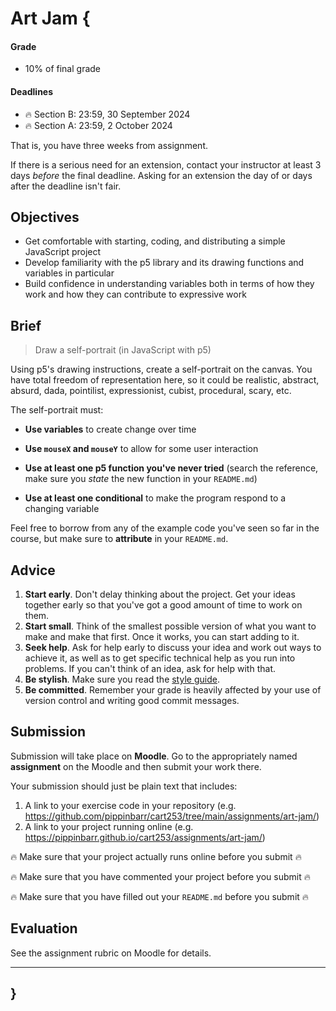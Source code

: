# Art Jam {

#### Grade

- 10% of final grade

#### Deadlines

- 🔥 Section B: 23:59, 30 September 2024
- 🔥 Section A: 23:59, 2 October 2024

That is, you have three weeks from assignment.

If there is a serious need for an extension, contact your instructor at least 3 days *before* the final deadline. Asking for an extension the day of or days after the deadline isn't fair.

## Objectives

- Get comfortable with starting, coding, and distributing a simple JavaScript project
- Develop familiarity with the p5 library and its drawing functions and variables in particular
- Build confidence in understanding variables both in terms of how they work and how they can contribute to expressive work

## Brief

> Draw a self-portrait (in JavaScript with p5)

Using p5's drawing instructions, create a self-portrait on the canvas. You have total freedom of representation here, so it could be realistic, abstract, absurd, dada, pointilist, expressionist, cubist, procedural, scary, etc.

The self-portrait must:

- **Use variables** to create change over time

- **Use `mouseX` and `mouseY`** to allow for some user interaction

- **Use at least one p5 function you've never tried** (search the reference, make sure you *state* the new function in your `README.md`)

- **Use at least one conditional** to make the program respond to a changing variable

Feel free to borrow from any of the example code you've seen so far in the course, but make sure to **attribute** in your `README.md`.

## Advice

1. **Start early**. Don't delay thinking about the project. Get your ideas together early so that you've got a good amount of time to work on them.
2. **Start small**. Think of the smallest possible version of what you want to make and make that first. Once it works, you can start adding to it.
3. **Seek help**. Ask for help early to discuss your idea and work out ways to achieve it, as well as to get specific technical help as you run into problems. If you can't think of an idea, ask for help with that.
4. **Be stylish**. Make sure you read the [style guide](../../guides/style-guide.md).
5. **Be committed**. Remember your grade is heavily affected by your use of version control and writing good commit messages.

## Submission

Submission will take place on **Moodle**. Go to the appropriately named **assignment** on the Moodle and then submit your work there.

Your submission should just be plain text that includes:

1. A link to your exercise code in your repository (e.g. <https://github.com/pippinbarr/cart253/tree/main/assignments/art-jam/>)
2. A link to your project running online (e.g. <https://pippinbarr.github.io/cart253/assignments/art-jam/>)

🔥 Make sure that your project actually runs online before you submit 🔥

🔥 Make sure that you have commented your project before you submit 🔥

🔥 Make sure that you have filled out your `README.md` before you submit 🔥

## Evaluation

See the assignment rubric on Moodle for details.

---

## }
